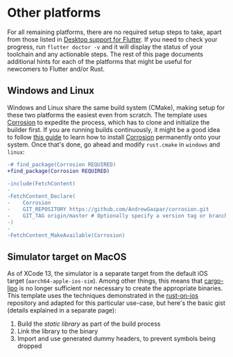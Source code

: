 # Other platforms

For all remaining platforms, there are no required setup steps to take, apart from those listed in [Desktop support for Flutter](https://docs.flutter.dev/desktop). If you need to check your progress, run `flutter doctor -v` and it will display the status of your toolchain and any actionable steps. The rest of this page
documents additional hints for each of the platforms that might be useful for newcomers to
Flutter and/or Rust.

## Windows and Linux

Windows and Linux share the same build system (CMake), making setup for these two
platforms the easiest even from scratch. The template uses [Corrosion] to expedite the process, which has to clone and initialize the builder first. If you are running builds continuously, it might be a good idea to follow [this guide] to learn how to install [Corrosion] permanently onto your system. Once that's done, go ahead and modify `rust.cmake` in `windows` and `linux`:

```diff
-# find_package(Corrosion REQUIRED)
+find_package(Corrosion REQUIRED)

-include(FetchContent)
-
-FetchContent_Declare(
-    Corrosion
-    GIT_REPOSITORY https://github.com/AndrewGaspar/corrosion.git
-    GIT_TAG origin/master # Optionally specify a version tag or branch here
-)
-
-FetchContent_MakeAvailable(Corrosion)
```

[Corrosion]: https://github.com/corrosion-rs/corrosion
[this guide]: https://github.com/corrosion-rs/corrosion#installation

## Simulator target on MacOS

As of XCode 13, the simulator is a separate target from the default iOS target (`aarch64-apple-ios-sim`).
Among other things, this means that [cargo-lipo] is no longer sufficient nor necessary to create the appropriate binaries. This template uses the techniques demonstrated in the [rust-on-ios] repository and adapted for this particular use-case, but here's the basic gist (details explained in a separate page):

1. Build the *static library* as part of the build process
2. Link the library to the binary
3. Import and use generated dummy headers, to prevent symbols being dropped

[cargo-lipo]: https://github.com/TimNN/cargo-lipo
[rust-on-ios]: https://github.com/brotskydotcom/rust-on-ios